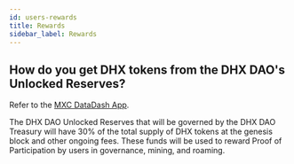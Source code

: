 ```yaml
---
id: users-rewards
title: Rewards
sidebar_label: Rewards
---
```


## How do you get DHX tokens from the DHX DAO's Unlocked Reserves?

Refer to the <a href="https://www.mxc.org/mxcdatadash" target="_blank" className="pretty-link pretty-link-colored">MXC DataDash App</a>.

The DHX DAO Unlocked Reserves that will be governed by the DHX DAO Treasury will have 30% of the total supply of DHX tokens at the genesis block and other ongoing fees. These funds will be used to reward Proof of Participation by users in governance, mining, and roaming.
